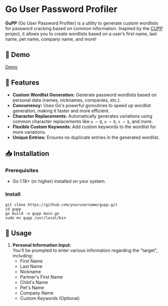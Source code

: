# Go User Password Profiler

**GuPP** (Go User Password Profiler) is a utility to generate custom wordlists for password cracking based on common information. Inspired by the [CUPP](https://github.com/Mebus/cupp) project, it allows you to create wordlists based on a user’s first name, last name, pet name, company name, and more!

## 📸 Demo
[Demo](https://github.com/user-attachments/assets/9a548211-9ce4-4746-81ab-d3c78b53231b)


## 🚀 Features

- **Custom Wordlist Generation:** Generate password wordlists based on personal data (names, nicknames, companies, etc.).
- **Concurrency:** Uses Go's powerful goroutines to speed up wordlist generation, making it faster and more efficient.
- **Character Replacements:** Automatically generates variations using common character replacements like `a → @`, `o → 0`, `s → $`, and more.
- **Flexible Custom Keywords:** Add custom keywords to the wordlist for more variations.
- **Unique Entries:** Ensures no duplicate entries in the generated wordlist.

## 📥 Installation

### Prerequisites

- Go 1.18+ (or higher) installed on your system.

### Install
    git clone https://github.com/yourusername/gupp.git
    cd gupp
    go build -o gupp main.go
    sudo mv gupp /usr/local/bin

## 🔧 Usage

1. **Personal Information Input:**  
   You'll be prompted to enter various information regarding the "target", including:
    - First Name
    - Last Name
    - Nickname
    - Partner's First Name
    - Child's Name
    - Pet's Name
    - Company Name
    - Custom Keywords (Optional)
